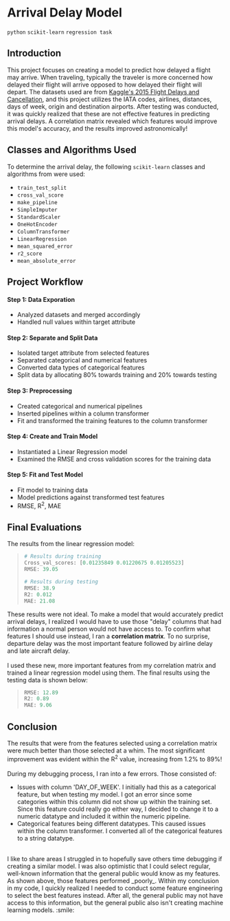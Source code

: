 # Arrival Delay Model
`python` `scikit-learn` `regression task`

## Introduction
This project focuses on creating a model to predict how delayed a flight may arrive. When traveling, typically the traveler
is more concerned how delayed their flight will arrive opposed to how delayed their flight will depart. The datasets used are
from [Kaggle's 2015 Flight Delays and Cancellation](https://www.kaggle.com/datasets/usdot/flight-delays), and this project
utilizes the IATA codes, airlines, distances, days of week, origin and destination airports. After testing was conducted, it was
quickly realized that these are not effective features in predicting arrival delays. A correlation matrix revealed which features
would improve this model's accuracy, and the results improved astronomically!

## Classes and Algorithms Used
To determine the arrival delay, the following `scikit-learn` classes and algorithms from were used:
* `train_test_split`
* `cross_val_score`
* `make_pipeline`
* `SimpleImputer`
* `StandardScaler`
* `OneHotEncoder`
* `ColumnTransformer`
* `LinearRegression`
* `mean_squared_error`
* `r2_score`
* `mean_absolute_error`

## Project Workflow
#### Step 1: Data Exporation
* Analyzed datasets and merged accordingly
* Handled null values within target attribute
#### Step 2: Separate and Split Data
* Isolated target attribute from selected features
* Separated categorical and numerical features
* Converted data types of categorical features
* Split data by allocating 80% towards training and 20% towards testing
#### Step 3: Preprocessing
* Created categorical and numerical pipelines
* Inserted pipelines within a column transformer
* Fit and transformed the training features to the column transformer
#### Step 4: Create and Train Model
* Instantiated a Linear Regression model
* Examined the RMSE and cross validation scores for the training data
#### Step 5: Fit and Test Model
* Fit model to training data
* Model predictions against transformed test features
* RMSE, R<sup>2</sup>, MAE

## Final Evaluations
The results from the linear regression model:
> ```python
> # Results during training
> Cross_val_scores: [0.01235849 0.01220675 0.01205523]
> RMSE: 39.05
>
> # Results during testing
> RMSE: 38.9
> R2: 0.012
> MAE: 21.08
> ```
These results were not ideal. To make a model that would accurately predict arrival delays, I realized I would have to use those "delay" columns that had information
a normal person would not have access to. To confirm what features I should use instead, I ran a **correlation matrix**. To no surprise, departure delay was the most important
feature followed by airline delay and late aircraft delay.</br>
</br>
I used these new, more important features from my correlation matrix and trained a linear regression model using them. The final results using the testing data is
shown below:
> ```python
> RMSE: 12.89
> R2: 0.89
> MAE: 9.06
> ```

## Conclusion
The results that were from the features selected using a correlation matrix were much better than those selected at a whim. The most significant improvement was evident
within the R<sup>2</sup> value, increasing from 1.2% to 89%!</br>
</br>
During my debugging process, I ran into a few errors. Those consisted of:
* Issues with column 'DAY_OF_WEEK'. I initially had this as a categorical feature, but when testing my model. I got an error since some categories within this column did not show up within the training set. Since this feature could really go either way, I decided to change it to a numeric datatype and included it within the numeric pipeline.
* Categorical features being different datatypes. This caused issues within the column transformer. I converted all of the categorical features to a string datatype.
</br>
I like to share areas I struggled in to hopefully save others time debugging if creating a similar model. I was also optimistic that I could select regular, well-known
information that the general public would know as my features. As shown above, those features performed _poorly_. Within my conclusion in my code, I quickly realized I
needed to conduct some feature engineering to select the best features instead. After all, the general public may not have access to this information, but the general
public also isn't creating machine learning models. :smile:
